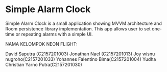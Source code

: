 # Simple Alarm Clock
Simple Alarm Clock is a small application showing MVVM architecture and Room persistence library implementation.
This app allows user to set one-time or repeating alarms with a simple UI.

NAMA KELOMPOK NEON FLIGHT:

David Saputra (C2157201003)
Jonathan Nael (C2157201013)
Joy wisnu nugroho(C2157201033)
Yohannes Falentino Bima(C2157201004)
Yudha Christian Yarno Putra(C2157201030)
